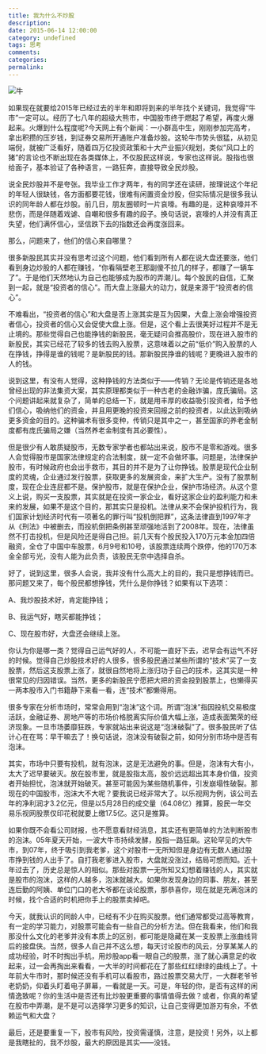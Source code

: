 ```yaml
---
title: 我为什么不炒股
description:
date: 2015-06-14 12:00:00
category: undefined
tags: 思考
comments:
categories:
permalink:
---
```



![牛](http://assets.septenary.cn/user/1/image/fa2cddd0-f0a9-429a-a382-91e0e857d726)

如果现在就要给2015年已经过去的半年和即将到来的半年找个关键词，我觉得“牛市”一定可以。经历了七八年的超级大熊市，中国股市终于燃起了希望，再度火爆起来。火爆到什么程度呢?今天网上有个新闻：一小群高中生，刚刚参加完高考，拿出积攒的压岁钱，到证券交易所开通账户准备炒股。这轮牛市势头很猛，从初见端倪，就被广泛看好，随着四万亿投资政策和十大产业振兴规划，类似“风口上的猪”的言论也不断出现在各类媒体上，不仅股民这样说，专家也这样说。股指也很给面子，基本验证了各种语言，一路狂奔，直接导致全民炒股。

<!--more-->

说全民炒股并不是夸张。我毕业工作才两年，有的同学还在读研，按理说这个年纪的年轻人很缺钱，各方面都要花钱，很难有闲置资金炒股，但实际情况是很多我认识的同年龄人都在炒股。前几日，朋友圈顿时一片哀嚎。有趣的是，这种哀嚎并不悲伤，而是伴随着戏谑、自嘲和很多有趣的段子。换句话说，哀嚎的人并没有真正失望，他们满怀信心，坚信跌下去的指数还会再度涨回来。

那么，问题来了，他们的信心来自哪里？

很多新股民其实并没有思考过这个问题，他们看到所有人都在说大盘还要涨，他们看到身边炒股的人都在赚钱，“你看隔壁老王那副傻不拉几的样子，都赚了一辆车了”。于是他们天然地认为自己也能够成为股市的弄潮儿。每个股民的自信，汇聚到一起，就是“投资者的信心”。而大盘上涨最大的动力，就是来源于“投资者的信心”。

不难看出，“投资者的信心”和大盘是否上涨其实是互为因果，大盘上涨会增强投资者信心，投资者的信心又会促使大盘上涨。但是，这个看上去很美好过程并不是无止境的。那些觉得自己也能挣钱的新股民，毫无疑问会推高股价，现在进入股市的新股民，其实已经花了较多的钱去购入股票，这意味着以之前“低价”购入股票的人在挣钱，挣得是谁的钱呢？是新股民的钱。那新股民挣谁的钱呢？更晚进入股市的人的钱。

说到这里，有没有人觉得，这种挣钱的方法类似于——传销？无论是传销还是各地曾经出现的非法集资大案，其实原理都类似于一种古老的金融诈骗，庞氏骗局。这个问题讲起来就复杂了，简单的总结一下，就是用丰厚的收益吸引投资者，给予他们信心，吸纳他们的资金，并且用更晚的投资来回报之前的投资者，以此达到吸纳更多资金的目的。这种骗术有很多变种，传销只是其中之一，甚至国家的养老金制度都有庞氏骗局之嫌（当然养老金制度有其必要性）。

但是很少有人敢质疑股市，无数专家学者也都站出来说，股市不是零和游戏。很多人会觉得股市是国家法律规定的合法制度，就一定不会做坏事。问题是，法律保护股市，有时候政府也会出手救市，其目的并不是为了让你挣钱。股票是现代企业制度的灵魂，企业通过发行股票，获取更多的发展资金，来扩大生产。没有了股票制度，现在企业连屁都不是。保护股市，就是在保护企业，保护市场经济。从这个意义上说，购买一支股票，其实就是在投资一家企业，看好这家企业的盈利能力和未来的发展，如果不是这个目的，那其实只是投机。法律从来不会保护投机行为，我们国家计划经济时代有一项著名的罪行叫“投机倒把罪”，这条法律直到1997年才从《刑法》中被删去，而投机倒把条例甚至顽强地活到了2008年。现在，法律虽然不打击投机，但是风险还是得自己担。前几天有个股民投入170万元本金加四倍融资，全仓了中国中车股票，6月9号和10号，该股票连续两个跌停，他的170万本金全部亏光，没有人能为此负责，该股民无奈中选择自杀。

好了，说到这里，很多人会说，我并没有什么高大上的目的，我只是想挣钱而已。那问题又来了，每个股民都想挣钱，凭什么是你挣钱？如果有以下选项：

A、我炒股技术好，肯定能挣钱；

B、我运气好，瞎买都能挣钱；

C、现在股市好，大盘还会继续上涨。

你认为你是哪一类？觉得自己运气好的人，不可能一直好下去，迟早会有运气不好的时候。觉得自己炒股技术好的人很多，很多股民通过某些所谓的“技术”买了一支股票，然后这支股票上涨了，就很自然地将上涨归功于自己的技术，这其实是一种很常见的归因错误。当然，更多的新股民宁愿把大把的资金投到股票上，也懒得买一两本股市入门书籍静下来看一看，连“技术”都懒得用。

很多专家在分析市场时，常常会用到“泡沫”这个词。所谓“泡沫”指因投机交易极度活跃，金融证券、房地产等的市场价格脱离实际价值大幅上涨，造成表面繁荣的经济现象。一旦市场萎靡狂跌，专家就站出来说这是“泡沫破裂”了。很多股民听了估计心在在骂：早干嘛去了！换句话说，泡沫没有破裂之前，如何分别市场中是否有泡沫。

其实，市场中只要有投机，就有泡沫，这是无法避免的事。但是，泡沫有大有小，太大了迟早要破灭。放在股市里，就是股指太高，股价远远超出其本身价值，投资者开始担忧，泡沫就开始破灭。甚至可能因为某些随机事件，引发崩塌性破裂。那现在的中国股市，泡沫大不大呢？要我说已经非常大了。以乐视网为例，该公司去年的净利润才3.2亿元，但是以5月28日的成交量（64.08亿）推算，股民一年交易乐视网股票仅印花税就要上缴17.5亿。这只是推算。

如果你既不会看公司财报，也不愿意看财经消息，其实还有更简单的方法判断股市的泡沫。05年夏天开始，一波大牛市持续发酵，股指一路狂飙。这轮罕见的大牛市，到07年，终于吸引到我老爹，这个对股市一无所知但是身边有无数人通过股市挣到钱的人出手了。自打我老爹进入股市，大盘就没涨过，结局可想而知。近十年过去了，历史总是惊人的相似。那些对股票一无所知又幻想着赚钱的人，其实就是股市的泡沫，这样的人越多，泡沫就越大。如果你发现身边的同事、朋友，甚至连后勤的阿姨、单位门口的老大爷都在谈论股票，那恭喜你，现在就是充满泡沫的时候，找个合适的时机把你手上的股票卖掉吧。

今天，就我认识的同龄人中，已经有不少在购买股票。他们通常都受过高等教育，有一定的学习能力，对股票可能会有一些自己的分析方法。但在我看来，他们和我那没什么文化的老爹并没有本质上的区别，都可能是隐藏在某一支股票上涨曲线背后的接盘侠。当然，很多人自己并不这么想，每天讨论股市的风云，分享某某人的成功经验，时不时掏出手机，用炒股app看一眼自己的股票，涨了就心满意足的收起来，过一会再掏出来看看，一大半的时间都花在了那些红红绿绿的曲线上了。十年前大牛市时，那时候还没有手机可以看股市，路过股票交易大厅，一大群老爷爷老奶奶，仰着头盯着电子屏幕，一看就是一天。可是，年轻的你，是否有这样的闲情逸致呢？你的生活中是否还有比炒股更重要的事情值得去做？或者，你真的希望在股市中弄潮，是不是可以选择学习更多的知识，让自己变得更加游刃有余，不依赖运气和大盘？

最后，还是要重复一下，股市有风险，投资需谨慎，注意，是投资！另外，以上都是我瞎扯的，我不炒股，最大的原因是其实——没钱。
